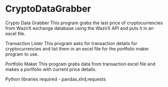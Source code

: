 # CryptoDataGrabber
Crypto Data Grabber
This program grabs the last price of cryptocurrencies from WazirX exchange database using the WazirX API and puts it in an excel file.

Transaction Lister
This program asks for transaction details for cryptocurrencies and list them in an excel file for the portfolio maker program to use.

Portfolio Maker
This program grabs data from transaction excel file and makes a portfolio with current price details.

Python libraries required - pandas,xlrd,requests
